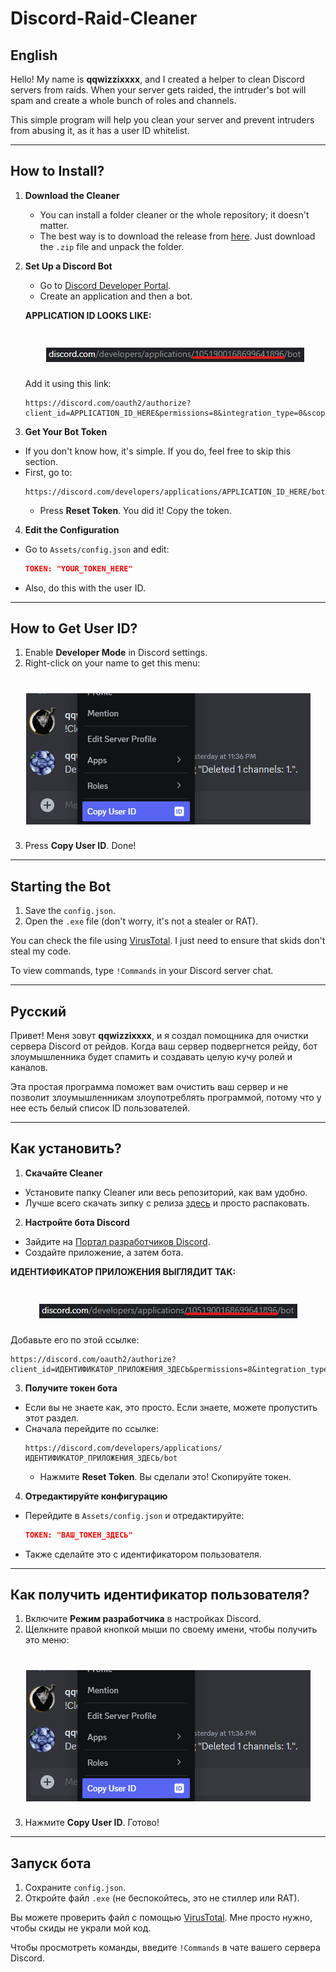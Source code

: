 # Discord-Raid-Cleaner

## English

Hello! My name is **qqwizzixxxx**, and I created a helper to clean Discord servers from raids. When your server gets raided, the intruder's bot will spam and create a whole bunch of roles and channels.

This simple program will help you clean your server and prevent intruders from abusing it, as it has a user ID whitelist.

---

## How to Install?

1. **Download the Cleaner**
   - You can install a folder cleaner or the whole repository; it doesn't matter.
   - The best way is to download the release from [here](https://github.com/qqwizzixxxx/Discord-Raid-Cleaner/releases/tag/v3.1.0). Just download the `.zip` file and unpack the folder.

2. **Set Up a Discord Bot**
   - Go to [Discord Developer Portal](https://discord.com/developers/applications).
   - Create an application and then a bot.

   **APPLICATION ID LOOKS LIKE:**

   <h1 align="center">
       <img src="https://raw.githubusercontent.com/qqwizzixxxx/Discord-Raid-Cleaner/refs/heads/main/APPLICATION%20id.png" />
   </h1>

   Add it using this link:
   ```
   https://discord.com/oauth2/authorize?client_id=APPLICATION_ID_HERE&permissions=8&integration_type=0&scope=bot
   ```

3. **Get Your Bot Token**
- If you don't know how, it's simple. If you do, feel free to skip this section.
- First, go to:
  ```
  https://discord.com/developers/applications/APPLICATION_ID_HERE/bot
  ```
  - Press **Reset Token**. You did it! Copy the token.

4. **Edit the Configuration**
- Go to `Assets/config.json` and edit:
  ```json
  TOKEN: "YOUR_TOKEN_HERE"
  ```
- Also, do this with the user ID.

---

## How to Get User ID?

1. Enable **Developer Mode** in Discord settings.
2. Right-click on your name to get this menu:

<h1 align="center">
    <img src="https://raw.githubusercontent.com/qqwizzixxxx/Discord-Raid-Cleaner/refs/heads/main/image.png" />
</h1>

3. Press **Copy User ID**. Done!

---

## Starting the Bot

1. Save the `config.json`.
2. Open the `.exe` file (don't worry, it's not a stealer or RAT).

You can check the file using [VirusTotal](https://www.virustotal.com). I just need to ensure that skids don't steal my code.

To view commands, type `!Commands` in your Discord server chat.

---

## Русский

Привет! Меня зовут **qqwizzixxxx**, и я создал помощника для очистки сервера Discord от рейдов. Когда ваш сервер подвергнется рейду, бот злоумышленника будет спамить и создавать целую кучу ролей и каналов.

Эта простая программа поможет вам очистить ваш сервер и не позволит злоумышленникам злоупотреблять программой, потому что у нее есть белый список ID пользователей.

---

## Как установить?

1. **Скачайте Cleaner**
- Установите папку Cleaner или весь репозиторий, как вам удобно.
- Лучше всего скачать зипку с релиза [здесь](https://github.com/qqwizzixxxx/Discord-Raid-Cleaner/releases/tag/v3.1.0) и просто распаковать.

2. **Настройте бота Discord**
- Зайдите на [Портал разработчиков Discord](https://discord.com/developers/applications).
- Создайте приложение, а затем бота.

**ИДЕНТИФИКАТОР ПРИЛОЖЕНИЯ ВЫГЛЯДИТ ТАК:**

<h1 align="center">
    <img src="https://raw.githubusercontent.com/qqwizzixxxx/Discord-Raid-Cleaner/refs/heads/main/APPLICATION%20id.png" />
</h1>

Добавьте его по этой ссылке:
```
https://discord.com/oauth2/authorize?client_id=ИДЕНТИФИКАТОР_ПРИЛОЖЕНИЯ_ЗДЕСЬ&permissions=8&integration_type=0&scope=bot
```

3. **Получите токен бота**
- Если вы не знаете как, это просто. Если знаете, можете пропустить этот раздел.
- Сначала перейдите по ссылке:
  ```
  https://discord.com/developers/applications/ИДЕНТИФИКАТОР_ПРИЛОЖЕНИЯ_ЗДЕСЬ/bot
  ```
  - Нажмите **Reset Token**. Вы сделали это! Скопируйте токен.

4. **Отредактируйте конфигурацию**
- Перейдите в `Assets/config.json` и отредактируйте:
  ```json
  TOKEN: "ВАШ_ТОКЕН_ЗДЕСЬ"
  ```
- Также сделайте это с идентификатором пользователя.

---

## Как получить идентификатор пользователя?

1. Включите **Режим разработчика** в настройках Discord.
2. Щелкните правой кнопкой мыши по своему имени, чтобы получить это меню:

<h1 align="center">
    <img src="https://raw.githubusercontent.com/qqwizzixxxx/Discord-Raid-Cleaner/refs/heads/main/image.png" />
</h1>

3. Нажмите **Copy User ID**. Готово!

---

## Запуск бота

1. Сохраните `config.json`.
2. Откройте файл `.exe` (не беспокойтесь, это не стиллер или RAT).

Вы можете проверить файл с помощью [VirusTotal](https://www.virustotal.com). Мне просто нужно, чтобы скиды не украли мой код.

Чтобы просмотреть команды, введите `!Commands` в чате вашего сервера Discord.

